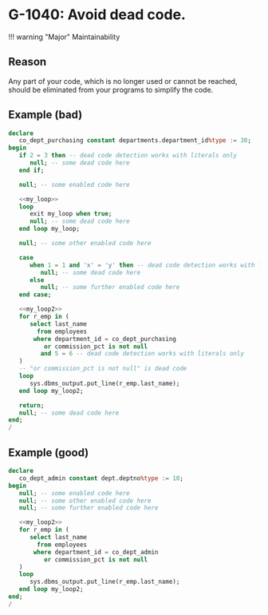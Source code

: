 # G-1040: Avoid dead code.

!!! warning "Major"
    Maintainability

## Reason

Any part of your code, which is no longer used or cannot be reached, should be eliminated from your programs to simplify the code.

## Example (bad)

``` sql hl_lines="4 12 19 31 38"
declare
   co_dept_purchasing constant departments.department_id%type := 30;
begin
   if 2 = 3 then -- dead code detection works with literals only
      null; -- some dead code here
   end if;

   null; -- some enabled code here

   <<my_loop>>
   loop
      exit my_loop when true;
      null; -- some dead code here
   end loop my_loop;

   null; -- some other enabled code here

   case
      when 1 = 1 and 'x' = 'y' then -- dead code detection works with literals only
         null; -- some dead code here
      else
         null; -- some further enabled code here
   end case;

   <<my_loop2>>
   for r_emp in (
      select last_name
        from employees
       where department_id = co_dept_purchasing
          or commission_pct is not null
         and 5 = 6 -- dead code detection works with literals only
   ) 
   -- "or commission_pct is not null" is dead code 
   loop
      sys.dbms_output.put_line(r_emp.last_name);
   end loop my_loop2;

   return;
   null; -- some dead code here
end;
/
```

## Example (good)

``` sql
declare
   co_dept_admin constant dept.deptno%type := 10;
begin
   null; -- some enabled code here
   null; -- some other enabled code here
   null; -- some further enabled code here

   <<my_loop2>>
   for r_emp in (
      select last_name
        from employees
       where department_id = co_dept_admin
          or commission_pct is not null
   )
   loop
      sys.dbms_output.put_line(r_emp.last_name);
   end loop my_loop2;
end;
/
```